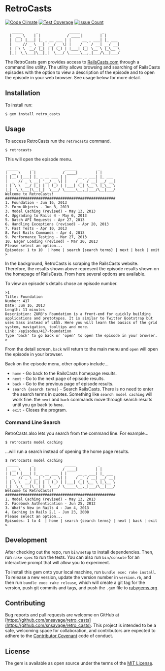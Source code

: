 # RetroCasts

[![Code Climate](https://codeclimate.com/github/snsavage/retro_casts/badges/gpa.svg)](https://codeclimate.com/github/snsavage/retro_casts) [![Test Coverage](https://codeclimate.com/github/snsavage/retro_casts/badges/coverage.svg)](https://codeclimate.com/github/snsavage/retro_casts/coverage) [![Issue Count](https://codeclimate.com/github/snsavage/retro_casts/badges/issue_count.svg)](https://codeclimate.com/github/snsavage/retro_casts)

```
   _____      _              _____          _
  |  __ \    | |            / ____|        | |
  | |__) |___| |_ _ __ ___ | |     __ _ ___| |_ ___
  |  _  // _ \ __| '__/ _ \| |    / _` / __| __/ __|
  | | \ \  __/ |_| | | (_) | |___| (_| \__ \ |_\__ \
  |_|  \_\___|\__|_|  \___/ \_____\__,_|___/\__|___/
```
The RetroCasts gem provides access to [RailsCasts.com](http://railscasts.com) through a command line utility.  The utility allows browsing and searching of RailsCasts episodes with the option to view a description of the episode and to open the episode in your web browser.  See usage below for more detail.  

## Installation

To install run: 

    $ gem install retro_casts

## Usage

To access RetroCasts run the ```retrocasts``` command.  

	$ retrocasts

This will open the episode menu.

```
 _____      _              _____          _
|  __ \    | |            / ____|        | |
| |__) |___| |_ _ __ ___ | |     __ _ ___| |_ ___
|  _  // _ \ __| '__/ _ \| |    / _` / __| __/ __|
| | \ \  __/ |_| | | (_) | |___| (_| \__ \ |_\__ \
|_|  \_\___|\__|_|  \___/ \_____\__,_|___/\__|___/
Welcome to RetroCasts!
##################################################
1. Foundation - Jun 16, 2013
2. Form Objects - Jun 3, 2013
3. Model Caching (revised) - May 13, 2013
4. Upgrading to Rails 4 - May 6, 2013
5. Batch API Requests - Apr 27, 2013
6. Handling Exceptions (revised) - Apr 20, 2013
7. Fast Tests - Apr 10, 2013
8. Fast Rails Commands - Apr 4, 2013
9. Performance Testing - Mar 27, 2013
10. Eager Loading (revised) - Mar 20, 2013
Please select an option...
Episodes: 1 to 10  | home | search {search terms} | next | back | exit
>
```
In the background, RetroCasts is scraping the RailsCasts website.  Therefore, the results shown above represent the episode results shown on the homepage of RailsCasts.  From here several options are available.

To view an episode's details chose an episode number.

```
>1
Title: Foundation
Number: 417
Date: Jun 16, 2013
Length: 11 minutes
Description: ZURB's Foundation is a front-end for quickly building
applications and prototypes. It is similar to Twitter Bootstrap but
uses Sass instead of LESS. Here you will learn the basics of the grid
system, navigation, tooltips and more.
Link: /episodes/417-foundation
Type 'back' to go back or 'open' to open the episode in your browser.
>
```
From the detail screen, ```back``` will return to the main menu and ```open``` will open the episode in your browser.

Back on the episode menu, other options include...

* ```home``` - Go back to the RailsCasts homepage results. 
* ```next``` - Go to the next page of episode results.
* ```back``` - Go to the previous page of episode results.
* ```search {search terms}``` - Search RailsCasts.  There is no need to enter the search terms in quotes.  Something like ```search model caching``` will work fine.  the ```next``` and ```back``` commands move through search results until you go back to ```home```.
* ```exit``` - Closes the program.

### Command Line Search
RetroCasts also lets you search from the command line.  For example...

	$ retrocasts model caching

...will run a search instead of opening the home page results.

```
$ retrocasts model caching
 _____      _              _____          _
|  __ \    | |            / ____|        | |
| |__) |___| |_ _ __ ___ | |     __ _ ___| |_ ___
|  _  // _ \ __| '__/ _ \| |    / _` / __| __/ __|
| | \ \  __/ |_| | | (_) | |___| (_| \__ \ |_\__ \
|_|  \_\___|\__|_|  \___/ \_____\__,_|___/\__|___/
Welcome to RetroCasts!
##################################################
1. Model Caching (revised) - May 13, 2013
2. Facebook Authentication - Jun 25, 2012
3. What's New in Rails 4 - Jan 4, 2013
4. Caching in Rails 2.1 - Jun 23, 2008
Please select an option...
Episodes: 1 to 4  | home | search {search terms} | next | back | exit
>
```

## Development

After checking out the repo, run `bin/setup` to install dependencies. Then, run `rake spec` to run the tests. You can also run `bin/console` for an interactive prompt that will allow you to experiment.

To install this gem onto your local machine, run `bundle exec rake install`. To release a new version, update the version number in `version.rb`, and then run `bundle exec rake release`, which will create a git tag for the version, push git commits and tags, and push the `.gem` file to [rubygems.org](https://rubygems.org).

## Contributing

Bug reports and pull requests are welcome on GitHub at [https://github.com/snsavage/retro_casts](https://github.com/snsavage/retro_casts). This project is intended to be a safe, welcoming space for collaboration, and contributors are expected to adhere to the [Contributor Covenant](http://contributor-covenant.org) code of conduct.


## License

The gem is available as open source under the terms of the [MIT License](http://opensource.org/licenses/MIT).

